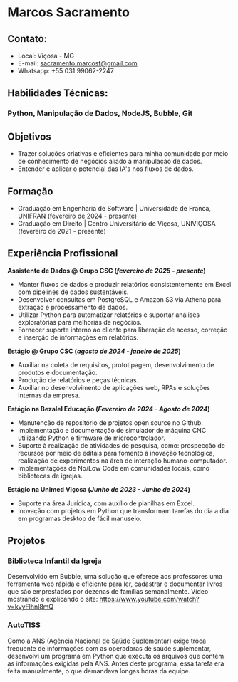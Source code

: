 # Marcos Sacramento

## Contato:
- Local: Viçosa - MG
- E-mail: sacramento.marcosf@gmail.com
- Whatsapp: +55 031 99062-2247

## Habilidades Técnicas:
### Python, Manipulação de Dados, NodeJS, Bubble, Git

## Objetivos
- Trazer soluções criativas e eficientes para minha comunidade por meio de conhecimento de negócios aliado à manipulação de dados.
- Entender e aplicar o potencial das IA's nos fluxos de dados.

## Formação
- Graduação em Engenharia de Software | Universidade de Franca, UNIFRAN (fevereiro de 2024 - presente)
- Graduação em Direito | Centro Universitário de Viçosa, UNIVIÇOSA (fevereiro de 2021 - presente)

## Experiência Profissional

**Assistente de Dados @ Grupo CSC (_fevereiro de 2025 - presente_)**
- Manter fluxos de dados e produzir relatórios consistentemente em Excel com pipelines de dados sustentáveis.
- Desenvolver consultas em PostgreSQL e Amazon S3 via Athena para extração e processamento de dados.
- Utilizar Python para automatizar relatórios e suportar análises exploratórias para melhorias de negócios.
- Fornecer suporte interno ao cliente para liberação de acesso, correção e inserção de informações em relatórios.

**Estágio @ Grupo CSC (_agosto de 2024 - janeiro de 2025_)**
- Auxiliar na coleta de requisitos, prototipagem, desenvolvimento de produtos e documentação.
- Produção de relatórios e peças técnicas.
- Auxiliar no desenvolvimento de aplicações web, RPAs e soluções internas da empresa.

**Estágio na Bezalel Educação (_Fevereiro de 2024 - Agosto de 2024_)**
- Manutenção de repositório de projetos open source no Github.
- Implementação e documentação de simulador de máquina CNC utilizando Python e firmware de microcontrolador.
- Suporte à realização de atividades de pesquisa, como: prospecção de recursos por meio de editais para fomento à inovação tecnológica, realização de experimentos na área de interação humano-computador.
- Implementações de No/Low Code em comunidades locais, como bibliotecas de igrejas.

**Estágio na Unimed Viçosa (_Junho de 2023 - Junho de 2024_)**
- Suporte na área Jurídica, com auxílio de planilhas em Excel.
- Inovação com projetos em Python que transformam tarefas do dia a dia em programas desktop de fácil manuseio.

## Projetos
### Biblioteca Infantil da Igreja

Desenvolvido em Bubble, uma solução que oferece aos professores uma ferramenta web rápida e eficiente para ler, cadastrar e documentar livros que são emprestados por dezenas de famílias semanalmente. Vídeo mostrando e explicando o site:
https://www.youtube.com/watch?v=kvyFlhnl8mQ

### AutoTISS

Como a ANS (Agência Nacional de Saúde Suplementar) exige troca frequente de informações com as operadoras de saúde suplementar, desenvolvi um programa em Python que executa os arquivos que contêm as informações exigidas pela ANS. Antes deste programa, essa tarefa era feita manualmente, o que demandava longas horas da equipe.
